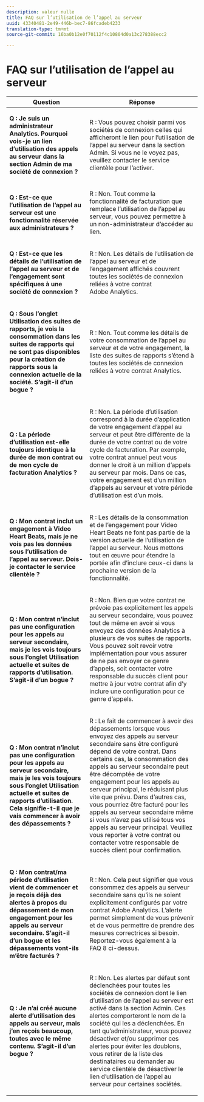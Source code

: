 ```yaml
---
description: valeur nulle
title: FAQ sur l’utilisation de l’appel au serveur
uuid: 43340481-2e49-446b-bec7-86fcadeb4233
translation-type: tm+mt
source-git-commit: 16ba0b12e0f70112f4c10804d0a13c278388ecc2

---
```



# FAQ sur l’utilisation de l’appel au serveur

<table id="table_10384E2010B849708AE9462BB2B43438"> 
 <thead> 
  <tr> 
   <th colname="col1" class="entry"> Question </th> 
   <th colname="col2" class="entry"> Réponse </th> 
  </tr> 
 </thead>
 <tbody> 
  <tr> 
   <td colname="col1"> <p><b>Q : Je suis un administrateur Analytics. Pourquoi vois-je un lien d’utilisation des appels au serveur dans la section Admin de ma société de connexion ?</b> </p> </td> 
   <td colname="col2"> <p>R : Vous pouvez choisir parmi vos sociétés de connexion celles qui afficheront le lien pour l’utilisation de l’appel au serveur dans la section Admin. Si vous ne le voyez pas, veuillez contacter le service clientèle pour l’activer. </p> </td> 
  </tr> 
  <tr> 
   <td colname="col1"> <p><b>Q : Est-ce que l’utilisation de l’appel au serveur est une fonctionnalité réservée aux administrateurs ? </b> </p> </td> 
   <td colname="col2"> <p>R : Non. Tout comme la fonctionnalité de facturation que remplace l’utilisation de l’appel au serveur, vous pouvez permettre à un non-administrateur d’accéder au lien. </p> </td> 
  </tr> 
  <tr> 
   <td colname="col1"> <p><b>Q : Est-ce que les détails de l’utilisation de l’appel au serveur et de l’engagement sont spécifiques à une société de connexion ?</b> </p> </td> 
   <td colname="col2"> <p>R : Non. Les détails de l’utilisation de l’appel au serveur et de l’engagement affichés couvrent toutes les sociétés de connexion reliées à votre contrat Adobe Analytics. </p> </td> 
  </tr> 
  <tr> 
   <td colname="col1"> <p><b>Q : Sous l’onglet Utilisation des suites de rapports, je vois la consommation dans les suites de rapports qui ne sont pas disponibles pour la création de rapports sous la connexion actuelle de la société. S’agit-il d’un bogue ? </b> </p> </td> 
   <td colname="col2"> <p>R : Non. Tout comme les détails de votre consommation de l’appel au serveur et de votre engagement, la liste des suites de rapports s’étend à toutes les sociétés de connexion reliées à votre contrat Analytics. </p> </td> 
  </tr> 
  <tr> 
   <td colname="col1"> <p><b>Q : La période d’utilisation est-elle toujours identique à la durée de mon contrat ou de mon cycle de facturation Analytics ? </b> </p> </td> 
   <td colname="col2"> <p>R : Non. La période d’utilisation correspond à la durée d’application de votre engagement d’appel au serveur et peut être différente de la durée de votre contrat ou de votre cycle de facturation. Par exemple, votre contrat annuel peut vous donner le droit à un million d’appels au serveur par mois. Dans ce cas, votre engagement est d’un million d’appels au serveur et votre période d’utilisation est d’un mois. </p> </td> 
  </tr> 
  <tr> 
   <td colname="col1"> <p><b>Q : Mon contrat inclut un engagement à Video Heart Beats, mais je ne vois pas les données sous l’utilisation de l’appel au serveur. Dois-je contacter le service clientèle ?</b> </p> </td> 
   <td colname="col2"> <p>R : Les détails de la consommation et de l’engagement pour Video Heart Beats ne font pas partie de la version actuelle de l’utilisation de l’appel au serveur. Nous mettons tout en œuvre pour étendre la portée afin d’inclure ceux-ci dans la prochaine version de la fonctionnalité. </p> </td> 
  </tr> 
  <tr> 
   <td colname="col1"> <p><b>Q : Mon contrat n’inclut pas une configuration pour les appels au serveur secondaire, mais je les vois toujours sous l’onglet Utilisation actuelle et suites de rapports d’utilisation. S’agit-il d’un bogue ? </b> </p> </td> 
   <td colname="col2"> <p>R : Non. Bien que votre contrat ne prévoie pas explicitement les appels au serveur secondaire, vous pouvez tout de même en avoir si vous envoyez des données Analytics à plusieurs de vos suites de rapports. Vous pouvez soit revoir votre implémentation pour vous assurer de ne pas envoyer ce genre d’appels, soit contacter votre responsable du succès client pour mettre à jour votre contrat afin d’y inclure une configuration pour ce genre d’appels. </p> </td> 
  </tr> 
  <tr> 
   <td colname="col1"> <p><b>Q : Mon contrat n’inclut pas une configuration pour les appels au serveur secondaire, mais je les vois toujours sous l’onglet Utilisation actuelle et suites de rapports d’utilisation. Cela signifie-t-il que je vais commencer à avoir des dépassements ?</b> </p> </td> 
   <td colname="col2"> <p>R : Le fait de commencer à avoir des dépassements lorsque vous envoyez des appels au serveur secondaire sans être configuré dépend de votre contrat. Dans certains cas, la consommation des appels au serveur secondaire peut être décomptée de votre engagement pour les appels au serveur principal, le réduisant plus vite que prévu. Dans d’autres cas, vous pourriez être facturé pour les appels au serveur secondaire même si vous n’avez pas utilisé tous vos appels au serveur principal. Veuillez vous reporter à votre contrat ou contacter votre responsable de succès client pour confirmation. </p> </td> 
  </tr> 
  <tr> 
   <td colname="col1"> <p><b>Q : Mon contrat/ma période d’utilisation vient de commencer et je reçois déjà des alertes à propos du dépassement de mon engagement pour les appels au serveur secondaire. S’agit-il d’un bogue et les dépassements vont-ils m’être facturés ? </b> </p> </td> 
   <td colname="col2"> <p>R : Non. Cela peut signifier que vous consommez des appels au serveur secondaire sans qu’ils ne soient explicitement configurés par votre contrat Adobe Analytics. L’alerte permet simplement de vous prévenir et de vous permettre de prendre des mesures correctrices si besoin. Reportez-vous également à la FAQ 8 ci-dessus. </p> </td> 
  </tr> 
  <tr> 
   <td colname="col1"> <p><b>Q : Je n’ai créé aucune alerte d’utilisation des appels au serveur, mais j’en reçois beaucoup, toutes avec le même contenu. S’agit-il d’un bogue ? </b> </p> </td> 
   <td colname="col2"> <p>R : Non. Les alertes par défaut sont déclenchées pour toutes les sociétés de connexion dont le lien d’utilisation de l’appel au serveur est activé dans la section Admin. Ces alertes comporteront le nom de la société qui les a déclenchées. En tant qu’administrateur, vous pouvez désactiver et/ou supprimer ces alertes pour éviter les doublons, vous retirer de la liste des destinataires ou demander au service clientèle de désactiver le lien d’utilisation de l’appel au serveur pour certaines sociétés. </p> </td> 
  </tr> 
 </tbody> 
</table>
